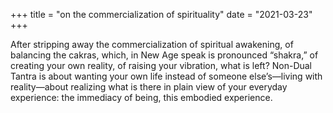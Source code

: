 +++
title = "on the commercialization of spirituality"
date = "2021-03-23"
+++

After stripping away the commercialization of spiritual awakening, of balancing the cakras, which, in New Age speak is pronounced “shakra,” of creating your own reality, of raising your vibration, what is left? Non-Dual Tantra is about wanting your own life instead of someone else’s—living with reality—about realizing what is there in plain view of your everyday experience: the immediacy of being, this embodied experience.
